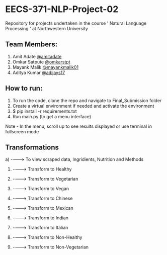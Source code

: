 # EECS-371-NLP-Project-02
Repository for projects undertaken in the course ' Natural Language Processing ' at Northwestern University

## Team Members:

1. Amit Adate [@amitadate](https://github.com/amitadate)
2. Omkar Satpute [@omkarstpt](https://github.com/omkarstpt)
3. Mayank Malik [@mayankmalik01](https://github.com/mayankmalik01)
4. Aditya Kumar [@adijays17](https://github.com/adijays17)

## How to run:
1. To run the code, clone the repo and navigate to Final_Submission folder
2. Create a virtual environment if needed and activate the environment
3. $ pip install -r  requirements.txt
4. Run main.py (to get a menu interface)

Note - In the menu, scroll up to see results displayed or use terminal in fullscreen mode

## Transformations

a) ----> To view scraped data, Ingridients, Nutrition and Methods

1) ----> Transform to Healthy

2) ----> Transform to Vegetarian

3) ----> Transform to Vegan

4) ----> Transform to Chinese

5) ----> Transform to Mexican

6) ----> Transform to Indian

7) ----> Transform to Italian

8) ----> Transform to Non-Healthy

9) ----> Transform to Non-Vegetarian
